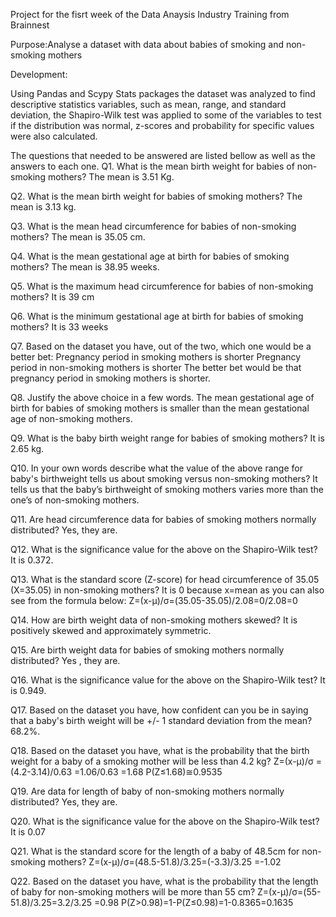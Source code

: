 Project for the fisrt week of the Data Anaysis Industry Training from Brainnest 

Purpose:Analyse a dataset with data about babies of smoking and non-smoking mothers
  
Development:  
  
Using Pandas and Scypy Stats packages the dataset was analyzed to find descriptive statistics variables, such as mean, range, and standard deviation, the Shapiro-Wilk test was applied to some of the variables to test if the distribution was normal, z-scores and probability for specific values were also calculated.
      
The questions that needed to be answered are listed bellow as well as the answers to each one.
Q1. What is the mean birth weight for babies of non-smoking mothers?
The mean is 3.51 Kg.
  
Q2. What is the mean birth weight for babies of smoking mothers?
The mean is 3.13 kg.
  
Q3. What is the mean head circumference for babies of non-smoking mothers? 
The mean is 35.05 cm.
  
Q4. What is the mean gestational age at birth for babies of smoking mothers? 
The mean is 38.95 weeks.
  
Q5. What is the maximum head circumference for babies of non-smoking mothers?
It is 39 cm
  
Q6. What is the minimum gestational age at birth for babies of smoking mothers?
It is 33 weeks
  
Q7. Based on the dataset you have, out of the two, which one would be a better bet:
	Pregnancy period in smoking mothers is shorter
	Pregnancy period in non-smoking mothers is shorter
The better bet would be that pregnancy period in smoking mothers is shorter.
  
Q8. Justify the above choice in a few words.
The mean gestational age of birth for babies of smoking mothers is smaller than the mean gestational age of non-smoking mothers.
  
Q9. What is the baby birth weight range for babies of smoking mothers?
It is 2.65 kg.
  
Q10. In your own words describe what the value of the above range for baby's birthweight tells us about smoking versus non-smoking mothers?
It tells us that the baby’s birthweight of smoking mothers varies more than the one’s of non-smoking mothers.
  
Q11. Are head circumference data for babies of smoking mothers normally distributed?
Yes, they are.
  
Q12. What is the significance value for the above on the Shapiro-Wilk test?
It is 0.372.
  
Q13. What is the standard score (Z-score) for head circumference of 35.05 (X=35.05) in non-smoking mothers?
It is 0 because x=mean as you can also see from the formula below:
Z=(x-μ)/σ=(35.05-35.05)/2.08=0/2.08=0
  
Q14. How are birth weight data of non-smoking mothers skewed?
It is positively skewed and approximately symmetric.
  
Q15. Are birth weight data for babies of smoking mothers normally distributed?
Yes , they are.
  
Q16. What is the significance value for the above on the Shapiro-Wilk test?
It is 0.949.
  
Q17. Based on the dataset you have, how confident can you be in saying that a baby's birth weight will be +/- 1 standard deviation from the mean?
68.2%.
  
Q18. Based on the dataset you have, what is the probability that the birth weight for a baby of a smoking mother will be less than 4.2 kg?
Z=(x-μ)/σ =(4.2-3.14)/0.63 =1.06/0.63 =1.68
P(Z≤1.68)≅0.9535
  
Q19. Are data for length of baby of non-smoking mothers normally distributed?
Yes, they are.
  
Q20. What is the significance value for the above on the Shapiro-Wilk test?
It is 0.07
  
Q21. What is the standard score for the length of a baby of 48.5cm for non-smoking mothers?
Z=(x-μ)/σ=(48.5-51.8)/3.25=(-3.3)/3.25  =-1.02
  
Q22. Based on the dataset you have, what is the probability that the length of baby for non-smoking mothers will be more than 55 cm?
Z=(x-μ)/σ=(55-51.8)/3.25=3.2/3.25  =0.98
P(Z>0.98)=1-P(Z≤0.98)=1-0.8365=0.1635
